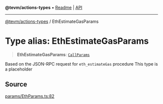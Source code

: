 **@tevm/actions-types** • [Readme](../README.md) \| [API](../globals.md)

***

[@tevm/actions-types](../README.md) / EthEstimateGasParams

# Type alias: EthEstimateGasParams

> **EthEstimateGasParams**: [`CallParams`](CallParams.md)

Based on the JSON-RPC request for `eth_estimateGas` procedure
This type is a placeholder

## Source

[params/EthParams.ts:82](https://github.com/evmts/tevm-monorepo/blob/main/packages/actions-types/src/params/EthParams.ts#L82)

